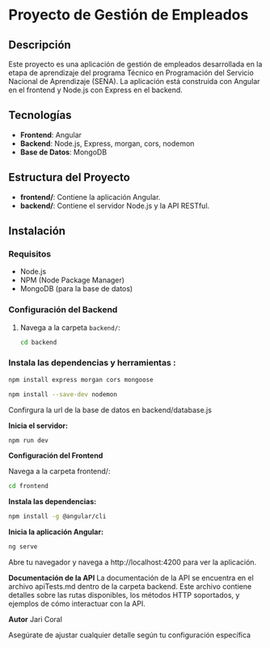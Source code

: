 # Proyecto de Gestión de Empleados

## Descripción

Este proyecto es una aplicación de gestión de empleados desarrollada en la etapa de aprendizaje del programa Técnico en Programación del Servicio Nacional de Aprendizaje (SENA). La aplicación está construida con Angular en el frontend y Node.js con Express en el backend.

## Tecnologías

- **Frontend**: Angular
- **Backend**: Node.js, Express, morgan, cors, nodemon
- **Base de Datos**: MongoDB

## Estructura del Proyecto

- **frontend/**: Contiene la aplicación Angular.
- **backend/**: Contiene el servidor Node.js y la API RESTful.

## Instalación

### Requisitos

- Node.js
- NPM (Node Package Manager)
- MongoDB (para la base de datos)

### Configuración del Backend

1. Navega a la carpeta `backend/`:
   ```bash
   cd backend
   ```
### Instala las dependencias y herramientas :

```bash
npm install express morgan cors mongoose
```
```bash
npm install --save-dev nodemon
```

Confirgura la url de la base de datos en backend/database.js

**Inicia el servidor:**

```bash
npm run dev
```

**Configuración del Frontend**

Navega a la carpeta frontend/:

```bash
cd frontend
```

**Instala las dependencias:**

```bash
npm install -g @angular/cli
```
**Inicia la aplicación Angular:**

```bash
ng serve
```

Abre tu navegador y navega a http://localhost:4200 para ver la aplicación.

**Documentación de la API**
La documentación de la API se encuentra en el archivo apiTests.md dentro de la carpeta backend. Este archivo contiene detalles sobre las rutas disponibles, los métodos HTTP soportados, y ejemplos de cómo interactuar con la API.

**Autor**
Jari Coral

Asegúrate de ajustar cualquier detalle según tu configuración específica 
